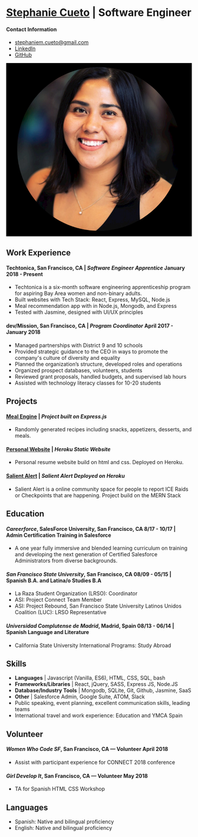 # [Stephanie Cueto](https://smcueto.github.io/stephaniecueto/) | Software Engineer

#### Contact Information
 - [stephaniem.cueto@gmail.com](mailto:stephaniem.cueto@gmail.com)
 - [LinkedIn](https://www.linkedin.com/in/stephaniecueto/)
 - [GitHub](https://github.com/smcueto)

![Stephanie's Photo](public/headshot.PNG "Stephanie Cueto" )


## Work Experience

#### Techtonica, San Francisco, CA | _Software Engineer Apprentice_ January 2018 - Present

*   Techtonica is a six-month software engineering apprenticeship program for aspiring Bay Area women and non-binary adults.
*   Built websites with Tech Stack: React, Express, MySQL, Node.js
*   Meal recommendation app with in Node.js, Mongodb, and Express
*   Tested with Jasmine, designed with UI/UX principles

#### dev/Mission, San Francisco, CA | _Program Coordinator_ April 2017 - January 2018

*   Managed partnerships with District 9 and 10 schools
*   Provided strategic guidance to the CEO in ways to promote the company's culture of diversity and equality
*   Planned the organization’s structure, developed roles and operations
*   Organized prospect databases, volunteers, students
*   Reviewed grant proposals, handled budgets, and supervised lab hours
*   Assisted with technology literacy classes for 10-20 students



## Projects

#### [Meal Engine](https://github.com/c0mputer-junkie/meal-engine) | _Project built on Express.js_

*   Randomly generated recipes including snacks, appetizers, desserts, and meals.

#### [Personal Website](https://stephaniemcueto.herokuapp.com/index.html) | _Heroku Static Website_

*   Personal resume website build on html and css. Deployed on Heroku.

#### [Salient Alert](https://github.com/smcueto/salientAlert) | _Salient Alert Deployed on Heroku_

*   Salient Alert is a online community space for people to report ICE Raids or Checkpoints that are happening. Project build on the MERN Stack 

## Education

#### _Careerforce_, SalesForce University, San Francisco, CA 8/17 - 10/17 | Admin Certification Training in Salesforce
* A one year fully immersive and blended learning curriculum on training and developing the next generation of Certified Salesforce Administrators from diverse backgrounds.

#### _San Francisco State University_, San Francisco, CA 08/09 - 05/15 | Spanish B.A. and Latina/o Studies B.A

*   La Raza Student Organization (LRSO): Coordinator
*   ASI: Project Connect Team Member
*   ASI: Project Rebound, San Francisco State University Latinos Unidos Coalition (LUC): LRSO Representative

#### _Universidad Complutense de Madrid_, Madrid, Spain 08/13 - 06/14 | Spanish Language and Literature

*   California State University International Programs: Study Abroad

## Skills

*   **Languages** | Javascript (Vanilla, ES6), HTML, CSS, SQL, bash
*   **Frameworks/Libraries** | React, jQuery, SASS, Express JS, Node.JS
*   **Database/Industry Tools** | Mongodb, SQLite, Git, Github, Jasmine, SaaS
*   **Other** | Salesforce Admin, Google Suite, ATOM, Slack
*   Public speaking, event planning, excellent communication skills, leading teams
*   International travel and work experience: Education and YMCA Spain

## Volunteer
#### _Women Who Code SF_, San Francisco, CA — Volunteer April 2018

* Assist with participant experience for CONNECT 2018 conference

#### _Girl Develop It_, San Francisco, CA — Volunteer May 2018
* TA for Spanish HTML CSS Workshop

## Languages

*   Spanish: Native and bilingual proficiency
*   English: Native and bilingual proficiency
